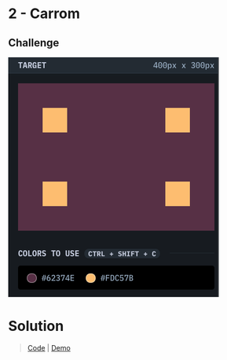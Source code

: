 # 2 - Carrom

## Challenge

![Carrom](./carrom.png)

# Solution

> [Code](https://github.com/npranto/cssbattle/tree/main/battle-1/carrom/index.html) |
> [Demo](https://npranto.github.io/cssbattle/battle-1/carrom/)
